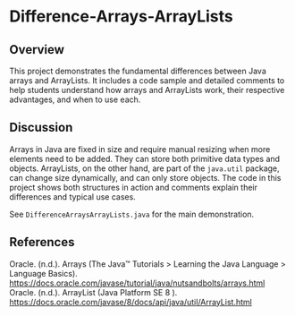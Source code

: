 # Difference-Arrays-ArrayLists

## Overview

This project demonstrates the fundamental differences between Java arrays and ArrayLists. It includes a code sample and detailed comments to help students understand how arrays and ArrayLists work, their respective advantages, and when to use each.

## Discussion

Arrays in Java are fixed in size and require manual resizing when more elements need to be added. They can store both primitive data types and objects. ArrayLists, on the other hand, are part of the `java.util` package, can change size dynamically, and can only store objects. The code in this project shows both structures in action and comments explain their differences and typical use cases.

See `DifferenceArraysArrayLists.java` for the main demonstration.

## References

Oracle. (n.d.). Arrays (The Java™ Tutorials > Learning the Java Language > Language Basics). https://docs.oracle.com/javase/tutorial/java/nutsandbolts/arrays.html
Oracle. (n.d.). ArrayList (Java Platform SE 8 ). https://docs.oracle.com/javase/8/docs/api/java/util/ArrayList.html

